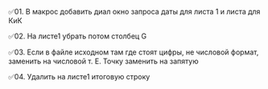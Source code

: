 ✅01. В макрос добавить диал окно запроса даты для листа 1 и листа для КиК

✅02. На листе1 убрать потом столбец  G

✅03. Если в файле исходном там где стоят цифры, не числовой формат, заменить на числовой т. Е.  Точку заменить на запятую

✅04. Удалить на листе1 итоговую строку
